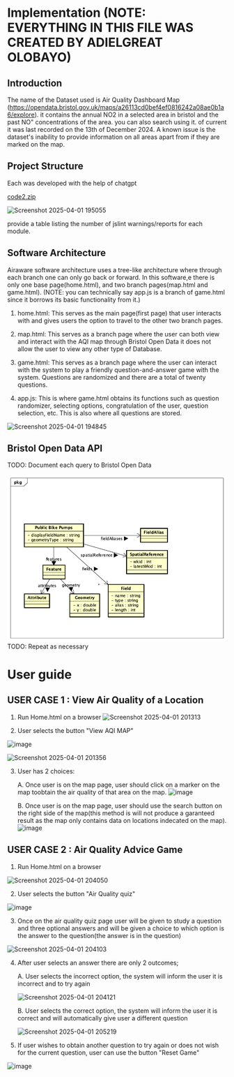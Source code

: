 # Implementation (NOTE: EVERYTHING IN THIS FILE WAS CREATED BY ADIELGREAT OLOBAYO)

## Introduction
The name of the Dataset used is Air Quality Dashboard Map (https://opendata.bristol.gov.uk/maps/a26113cd0bef4ef0816242a08ae0b1a6/explore). it contains the annual NO2 in a selected area in bristol and the past NO" concentrations of the area. you can also search using it. of current it was last recorded on the 13th of December 2024. A known issue is the dataset's inability to provide information on all areas apart from if they are marked on the map. 

## Project Structure

Each was developed with the help of chatgpt

[code2.zip](https://github.com/user-attachments/files/19555983/code2.zip)

![Screenshot 2025-04-01 195055](https://github.com/user-attachments/assets/cf6b373b-3d3c-4dbf-9dca-2965316c24bb)


provide a table listing the number of jslint warnings/reports for each module.

## Software Architecture
Airaware software architecture uses a tree-like architecture where through each branch one can only go back or forward. In this software,e there is only one base page(home.html), and two branch pages(map.html and game.html). (NOTE: you can technically say app.js is a branch of game.html since it borrows its basic functionality from it.)

1. home.html: This serves as the main page(first page) that user interacts with 
    and gives users the option to travel to the other two branch pages.

2. map.html: This serves as a branch page where the user can both view and 
    interact with the AQI map through Bristol Open Data it does not allow the user to view any other type of Database.

3. game.html: This serves as a branch page where the user can interact with the
     system to play a friendly question-and-answer game with the system. Questions are randomized and there are a total of twenty questions.

4. app.js: This is where game.html obtains its functions such as question 
    randomizer, selecting options, congratulation of the user, question selection, etc. This is also where all questions are stored.


![Screenshot 2025-04-01 194845](https://github.com/user-attachments/assets/dec9c0c4-67db-44fc-8623-d8c59d343c05)


## Bristol Open Data API
TODO: Document each query to Bristol Open Data

![UML Class diagrams representing JSON query results](images/class1.png)
TODO: Repeat as necessary

# User guide

## USER CASE 1 : View Air Quality of a Location

1.  Run Home.html on a browser
![Screenshot 2025-04-01 201313](https://github.com/user-attachments/assets/6b97f510-47ff-4450-8c92-33de8e54a007)

2.  User selects the button "View AQI MAP"
   
![image](https://github.com/user-attachments/assets/f8248e67-0ea4-48c2-aed7-b9a57e853a28)

![Screenshot 2025-04-01 201356](https://github.com/user-attachments/assets/f9446335-060e-4a00-ab74-fadc62e7569d)

3. User has 2 choices:

     A. Once user is on the map page, user should click on a marker on the map 
        toobtain the air quality of that area on the map.
   ![image](https://github.com/user-attachments/assets/50060627-d81d-49a8-b2e5-96960c06dfe6)

    
     B. Once user is on the map page, user should use the search button on the 
        right side of the map(this method is will not produce a garanteed result as the map only contains
        data on locations indecated on the map).
   ![image](https://github.com/user-attachments/assets/c0e1cd12-8740-4c19-bf48-9b217fb78afa)


## USER CASE 2 : Air Quality Advice Game

1.  Run Home.html on a browser

![Screenshot 2025-04-01 204050](https://github.com/user-attachments/assets/2de1e898-080d-4ac5-8781-d0b9eda08ebe)


2.  User selects the button  "Air Quality quiz"

![image](https://github.com/user-attachments/assets/88ae8b39-d3b6-4bf8-9385-0d273310f474)


3.  Once on the air quality quiz page user will be given to study a question and 
    three optional answers and will be given a choice to which option is the answer to the question(the answer is in the question)

![Screenshot 2025-04-01 204103](https://github.com/user-attachments/assets/16556446-3633-4b0d-8b5c-23be9fde1749)

4. After user selects an answer there are only 2 outcomes;

    A.  User selects the incorrect option, the system will inform the user it is
        incorrect and to try again
   
    ![Screenshot 2025-04-01 204121](https://github.com/user-attachments/assets/5449b5a3-8005-4629-bf88-3d373612f5db)

    B.  User selects the correct option, the system will inform the user it is
        correct and will automatically give user a different question
   
    ![Screenshot 2025-04-01 205219](https://github.com/user-attachments/assets/81c91793-47f9-4cef-ba7a-9c5328e0650a)


6.  If user wishes to obtain another question to try again or does not wish for
    the current question, user can use the button "Reset Game"

![image](https://github.com/user-attachments/assets/7ac7dece-a7fb-4695-80c8-10adf98e2e9e)



